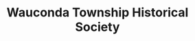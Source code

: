 ---
layout: repo
title: "Wauconda Township Historical Society"
id: 15749
permalink: repos/15749/
---